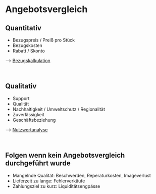 # Angebotsvergleich

## Quantitativ
- Bezugspreis / Preiß pro Stück
- Bezugskosten
- Rabatt / Skonto

--> [Bezugskalkulation](./Bezugskalkulation.md)

<br>

## Qualitativ
- Support
- Qualität
- Nachhaltigkeit / Umweltschutz / Regionalität
- Zuverlässigkeit
- Geschäftsbeziehung

--> [Nutzwertanalyse](./Nutzwertanalyse.md)

<br>

## Folgen wenn kein Angebotsvergleich durchgeführt wurde
- Mangelnde Qualität: Beschwerden, Reperaturkosten, Imageverlust
- Lieferzeit zu lange: Fehlerverkäufe
- Zahlungsziel zu kurz: Liquiditätsengpässe